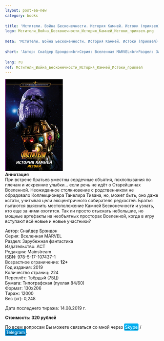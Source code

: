 ```yaml
---
layout: post-ea-new
category: books

title: 'Мстители. Война Бесконечности. История Камней. Истоки (приквел). MARVEL.'
logo: Мстители_Война_Бесконечности_История_Камней_Истоки_приквел.png

meta: 'Мстители. Война Бесконечности. История Камней. Истоки (приквел). MARVEL.'

short: 'Автор: Снайдер Брэндон<br>Серия: Вселенная MARVEL<br>Раздел: Зарубежная фантастика<br>Издательство: АСТ<br>Редакция: Mainstream<br>ISBN: 978-5-17-107437-1<br>Возрастное ограничение: 12+'

lang: ru
ref: Мстители_Война_Бесконечности_История_Камней_Истоки_приквел
---
```


<a data-fancybox="gallery" href="/img/books/Мстители_Война_Бесконечности_История_Камней_Истоки_приквел.png"><img src="/img/books/Мстители_Война_Бесконечности_История_Камней_Истоки_приквел.png" alt=""></a>  
**Аннотация**  
При встрече братьев уместны сердечные объятия, похлопывания по плечам и искренние улыбки... если речь не идёт о Старейшинах Вселенной.  Неожиданное столкновение с родственником не обрадовало Коллекционера Танелира Тивана, но, может быть, оно даже кстати, учитывая цели эксцентричного собирателя редкостей. Братья пытаются выяснить местоположение Камней Бесконечности и узнать, кто еще за ними охотится. Так ли просто отыскать небольшие, но мощные артефакты на необъятных просторах Вселенной, когда в игру вступают всё новые и новые участники?

Автор: Снайдер Брэндон  
Серия: Вселенная MARVEL  
Раздел: Зарубежная фантастика  
Издательство: АСТ  
Редакция: Mainstream  
ISBN: 978-5-17-107437-1  
Возрастное ограничение: **12+**  
Год издания: 2019  
Количество страниц: 224  
Переплёт: Твёрдый  (7БЦ)  
Бумага: Типографская (пухлая 84/60)  
Формат: 130х206  
Тираж: 12000  
Вес (кг): 0,248

Дата последнего тиража:	14.08.2019 г.

**Стоимость: 320 рублей**

По всем вопросам Вы можете связаться со мной через <a href="skype:chutkoy89?call" target="_blank"><span style="background-color:#00aff0; color:white; padding:3px; border-radius: 3px">Skype</span></a> / <a href="https://t.me/chutkoy" target="_blank"><span style="background-color:#0088cc; color:white; padding:3px; border-radius: 3px">Telegram</span></a>.